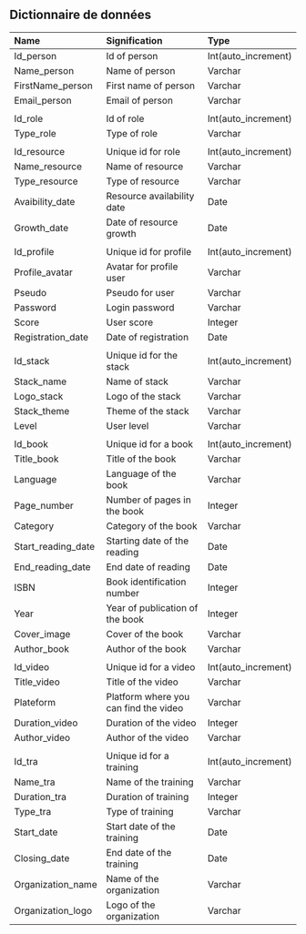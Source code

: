 ## Dictionnaire de données

| Name               | Signification                         | Type                |
| :----------------- | :------------------------------------ | :------------------ |
| Id_person          | Id of person                          | Int(auto_increment) |
| Name_person        | Name of person                        | Varchar             |
| FirstName_person   | First name of person                  | Varchar             |
| Email_person       | Email of person                       | Varchar             |
|                    |                                       |                     |
| Id_role            | Id of role                            | Int(auto_increment) |
| Type_role          | Type of role                          | Varchar             |
|                    |                                       |                     |
| Id_resource        | Unique id for role                    | Int(auto_increment) |
| Name_resource      | Name of resource                      | Varchar             |
| Type_resource      | Type of resource                      | Varchar             |
| Avaibility_date    | Resource availability date            | Date                |
| Growth_date        | Date of resource growth               | Date                |
|                    |                                       |                     |
| Id_profile         | Unique id for profile                 | Int(auto_increment) |
| Profile_avatar     | Avatar for profile user               | Varchar             |
| Pseudo             | Pseudo for user                       | Varchar             |
| Password           | Login password                        | Varchar             |
| Score              | User score                            | Integer             |
| Registration_date  | Date of registration                  | Date                |
|                    |                                       |                     |
| Id_stack           | Unique id for the stack               | Int(auto_increment) |
| Stack_name         | Name of stack                         | Varchar             |
| Logo_stack         | Logo of the stack                     | Varchar             |
| Stack_theme        | Theme of the stack                    | Varchar             |
| Level              | User level                            | Varchar             |
|                    |                                       |                     |
| Id_book            | Unique id for a book                  | Int(auto_increment) |
| Title_book         | Title of the book                     | Varchar             |
| Language           | Language of the book                  | Varchar             |
| Page_number        | Number of pages in the book           | Integer             |
| Category           | Category of the book                  | Varchar             |
| Start_reading_date | Starting date of the reading          | Date                |
| End_reading_date   | End date of reading                   | Date                |
| ISBN               | Book identification number            | Integer             |
| Year               | Year of publication of the book       | Integer             |
| Cover_image        | Cover of the book                     | Varchar             |
| Author_book        | Author of the book                    | Varchar             |
|                    |                                       |                     |
| Id_video           | Unique id for a video                 | Int(auto_increment) |
| Title_video        | Title of the video                    | Varchar             |
| Plateform          | Platform where you can find the video | Varchar             |
| Duration_video     | Duration of the video                 | Integer             |
| Author_video       | Author of the video                   | Varchar             |
|                    |                                       |                     |
| Id_tra             | Unique id for a training              | Int(auto_increment) |
| Name_tra           | Name of the training                  | Varchar             |
| Duration_tra       | Duration of training                  | Integer             |
| Type_tra           | Type of training                      | Varchar             |
| Start_date         | Start date of the training            | Date                |
| Closing_date       | End date of the training              | Date                |
| Organization_name  | Name of the organization              | Varchar             |
| Organization_logo  | Logo of the organization              | Varchar             |
